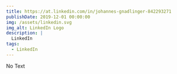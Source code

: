 ```yaml
---
title: https://at.linkedin.com/in/johannes-gnadlinger-842293271
publishDate: 2019-12-01 00:00:00
img: /assets/linkedin.svg
img_alt: LinkedIn Logo
description: |
  LinkedIn
tags:
  - LinkedIn
---
```


No Text